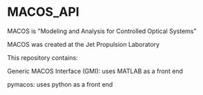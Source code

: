 # MACOS_API
MACOS is "Modeling and Analysis for Controlled Optical Systems"

MACOS was created at the Jet Propulsion Laboratory

This repository contains:

Generic MACOS Interface (GMI): uses MATLAB as a front end

pymacos: uses python as a front end
